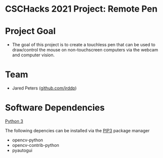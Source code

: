 # CSCHacks 2021 Project: Remote Pen

# Project Goal

- The goal of this project is to create a touchless pen 
that can be used to draw/control the mouse on non-touchscreen computers
via the webcam and computer vision.


# Team

- Jared Peters ([github.com/jrddp]( github.com/jrddp ))

# Software Dependencies

[Python 3](https://www.python.org/downloads/)

The following depencies can be installed via the [PIP3](https://pypi.org/project/pip/) package manager
- opencv-python
- opencv-contrib-python
- pyautogui